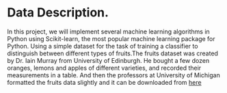 # Data Description.
In this project, we will implement several machine learning algorithms in Python using Scikit-learn, the most popular machine learning package for Python. Using a simple dataset for the task of training a classifier to distinguish between different types of fruits.The fruits dataset was created by Dr. Iain Murray from University of Edinburgh. He bought a few dozen oranges, lemons and apples of different varieties, and recorded their measurements in a table. And then the professors at University of Michigan formatted the fruits data slightly and it can be downloaded from [here](https://github.com/susanli2016/Machine-Learning-with-Python/blob/master/fruit_data_with_colors.txt)
